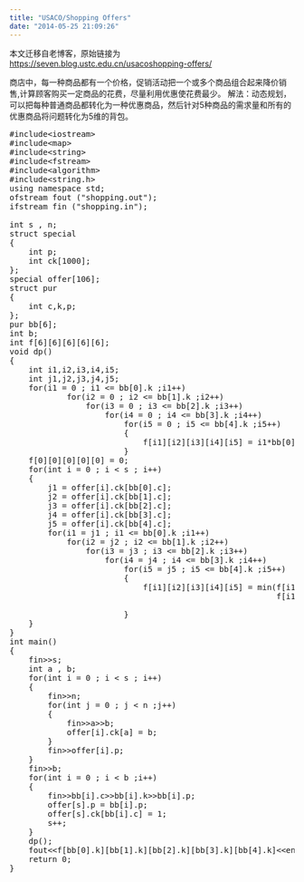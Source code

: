 ```yaml
---
title: "USACO/Shopping Offers"
date: "2014-05-25 21:09:26"
---
```


本文迁移自老博客，原始链接为 <https://seven.blog.ustc.edu.cn/usacoshopping-offers/>

商店中，每一种商品都有一个价格，促销活动把一个或多个商品组合起来降价销售,计算顾客购买一定商品的花费，尽量利用优惠使花费最少。
解法：动态规划，可以把每种普通商品都转化为一种优惠商品，然后针对5种商品的需求量和所有的优惠商品将问题转化为5维的背包。
<pre class = "brush:[cpp]">
#include&lt;iostream&gt;
#include&lt;map&gt;
#include&lt;string&gt;
#include&lt;fstream&gt;
#include&lt;algorithm&gt;
#include&lt;string.h&gt;
using namespace std;
ofstream fout ("shopping.out");
ifstream fin ("shopping.in");

int s , n;
struct special
{
    int p;
    int ck[1000];
};
special offer[106];
struct pur
{
    int c,k,p;
};
pur bb[6];
int b;
int f[6][6][6][6][6];
void dp()
{
    int i1,i2,i3,i4,i5;
    int j1,j2,j3,j4,j5;
    for(i1 = 0 ; i1 <= bb[0].k ;i1++)
            for(i2 = 0 ; i2 <= bb[1].k ;i2++)
                for(i3 = 0 ; i3 <= bb[2].k ;i3++)
                    for(i4 = 0 ; i4 <= bb[3].k ;i4++)
                        for(i5 = 0 ; i5 <= bb[4].k ;i5++)
                        {
                            f[i1][i2][i3][i4][i5] = i1*bb[0].p+i2*bb[1].p+i3*bb[2].p+i4*bb[3].p+i5*bb[4].p;
                        }
    f[0][0][0][0][0] = 0;
    for(int i = 0 ; i < s ; i++)
    {
        j1 = offer[i].ck[bb[0].c];
        j2 = offer[i].ck[bb[1].c];
        j3 = offer[i].ck[bb[2].c];
        j4 = offer[i].ck[bb[3].c];
        j5 = offer[i].ck[bb[4].c];
        for(i1 = j1 ; i1 <= bb[0].k ;i1++)
            for(i2 = j2 ; i2 <= bb[1].k ;i2++)
                for(i3 = j3 ; i3 <= bb[2].k ;i3++)
                    for(i4 = j4 ; i4 <= bb[3].k ;i4++)
                        for(i5 = j5 ; i5 <= bb[4].k ;i5++)
                        {
                            f[i1][i2][i3][i4][i5] = min(f[i1][i2][i3][i4][i5] ,
                                                        f[i1 - j1][i2-j2][i3-j3][i4-j4][i5-j5] + offer[i].p);

                        }
    }
}
int main()
{
    fin&gt;&gt;s;
    int a , b;
    for(int i = 0 ; i < s ; i++)
    {
        fin&gt;&gt;n;
        for(int j = 0 ; j < n ;j++)
        {
            fin&gt;&gt;a&gt;&gt;b;
            offer[i].ck[a] = b;
        }
        fin&gt;&gt;offer[i].p;
    }
    fin&gt;&gt;b;
    for(int i = 0 ; i < b ;i++)
    {
        fin&gt;&gt;bb[i].c&gt;&gt;bb[i].k&gt;&gt;bb[i].p;
        offer[s].p = bb[i].p;
        offer[s].ck[bb[i].c] = 1;
        s++;
    }
    dp();
    fout&lt;&lt;f[bb[0].k][bb[1].k][bb[2].k][bb[3].k][bb[4].k]&lt;&lt;endl;
    return 0;
}
</pre>
